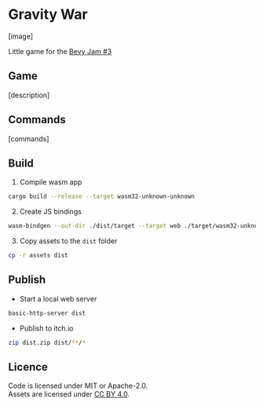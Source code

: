 # Gravity War

[image]

Little game for the [Bevy Jam #3](https://itch.io/jam/bevy-jam-3)

## Game

[description]

## Commands

[commands]

## Build

1. Compile wasm app

```sh
cargo build --release --target wasm32-unknown-unknown
```

2. Create JS bindings

```sh
wasm-bindgen --out-dir ./dist/target --target web ./target/wasm32-unknown-unknown/release/gravity-war.wasm
```

3. Copy assets to the `dist` folder

```sh
cp -r assets dist
```

## Publish

- Start a local web server

```sh
basic-http-server dist
```

- Publish to itch.io

```sh
zip dist.zip dist/**/*
```

## Licence

Code is licensed under MIT or Apache-2.0.  
Assets are licensed under [CC BY 4.0](https://creativecommons.org/licenses/by/4.0/).
